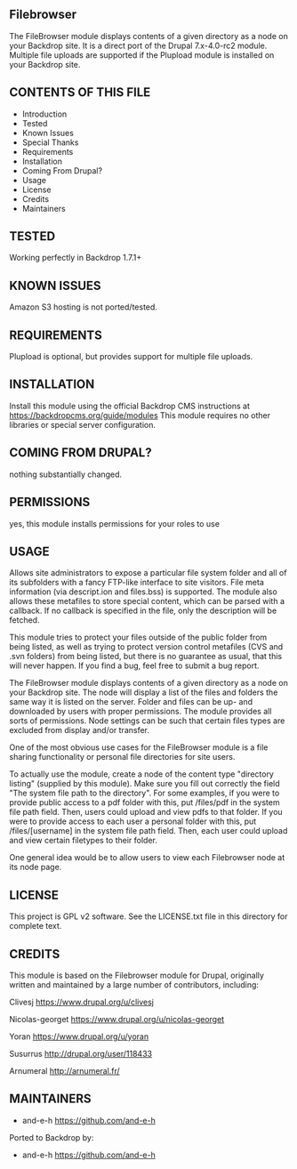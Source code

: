 Filebrowser
---------------------

The FileBrowser module displays contents of a given directory as a node on your Backdrop site.
It is a direct port of the Drupal 7.x-4.0-rc2 module. Multiple file uploads are supported if the Plupload module is installed on your Backdrop site.

CONTENTS OF THIS FILE
---------------------

 - Introduction
 - Tested
 - Known Issues
 - Special Thanks
 - Requirements
 - Installation
 - Coming From Drupal?
 - Usage
 - License
 - Credits
 - Maintainers

TESTED
-----

Working perfectly in Backdrop 1.7.1+

KNOWN ISSUES
---------------------

Amazon S3 hosting is not ported/tested.

REQUIREMENTS
------------

Plupload is optional, but provides support for multiple file uploads.

INSTALLATION
------------

Install this module using the official Backdrop CMS instructions at https://backdropcms.org/guide/modules
This module requires no other libraries or special server configuration.

COMING FROM DRUPAL?
-------------------

nothing substantially changed.

PERMISSIONS
------------

yes, this module installs permissions for your roles to use

USAGE
-----

Allows site administrators to expose a particular file system folder and all of its subfolders with a fancy FTP-like interface to site visitors. File meta information (via descript.ion and files.bss) is supported. The module also allows these metafiles to store special content, which can be parsed with a callback. If no callback is specified in the file, only the description will be fetched.

This module tries to protect your files outside of the public folder from being listed, as well as trying to protect version control metafiles (CVS and .svn folders) from being listed, but there is no guarantee as usual, that this will never happen. If you find a bug, feel free to submit a bug report.

The FileBrowser module displays contents of a given directory as a node on your Backdrop site.  The node will display a list of the files and folders the same way it is listed on the server. Folder and files can be up- and downloaded by users with proper permissions. The module provides all sorts of permissions. Node settings can be such that certain files types are excluded from display and/or transfer.

One of the most obvious use cases for the FileBrowser module is a file sharing functionality or personal file directories for site users.

To actually use the module, create a node of the content type "directory listing" (supplied by this module).  Make sure you fill out correctly the field "The system file path to the directory".  For some examples, if you were to provide public access to a pdf folder with this, put /files/pdf in the system file path field.  Then, users could upload and view pdfs to that folder.  If you were to provide access to each user a personal folder with this, put /files/[username] in the system file path field.  Then, each user could upload and view certain filetypes to their folder.

One general idea would be to allow users to view each Filebrowser node at its node page.

LICENSE
-------

This project is GPL v2 software. See the LICENSE.txt file in this directory for complete text.

CREDITS
-----------

This module is based on the Filebrowser module for Drupal, originally written and maintained by a large number of contributors, including:

Clivesj <https://www.drupal.org/u/clivesj>

Nicolas-georget <https://www.drupal.org/u/nicolas-georget>

Yoran <https://www.drupal.org/u/yoran>

Susurrus <http://drupal.org/user/118433>

Arnumeral <http://arnumeral.fr/>

MAINTAINERS
-----------

- and-e-h <https://github.com/and-e-h>

Ported to Backdrop by:

- and-e-h <https://github.com/and-e-h>
